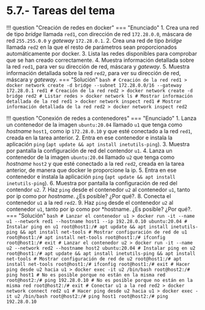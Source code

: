# 5.7.- Tareas del tema

!!! question "Creación de redes en docker"
    === "Enunciado"
        1. Crea una red de tipo *bridge* llamada `red1`, con  dirección de red `172.28.0.0`, máscara de red `255.255.0.0` y *gateway* `172.28.0.1`.
        2. Crea una red de tipo *bridge* llamada `red2` en la que el resto de parámetros sean proporcionados automáticamente por docker.
        3. Lista las redes disponibles para comprobar que se han creado correctamente.
        4. Muestra información detallada sobre la red `red1`, para ver su dirección de red, máscara y *gateway*.
        5. Muestra información detallada sobre la red `red2`, para ver su dirección de red, máscara y *gateway*.
    === "Solución"
        ```bash
        # Creación de la red red1
        > docker network create -d bridge --subnet 172.28.0.0/16 --gateway 172.28.0.1 red1
        # Creación de la red red2
        > docker network create -d bridge red2
        # Listar redes
        > docker network ls
        # Mostrar información detallada de la red red1
        > docker network inspect red1
        # Mostrar información detallada de la red red2
        > docker network inspect red2
        ```

!!! question "Conexión de redes a contenedores"
    === "Enunciado"
        1. Lanza un contenedor de la imagen `ubuntu:20.04` llamado `u1` que tenga como *hostname* `host1`, como ip `172.28.0.10` y que esté conectado a la red `red1`, creada en la tarea anterior.
        2. Entra en ese contenedor e instala la aplicación `ping` (`apt update && apt install inetutils-ping`).
        3. Muestra por pantalla la configuración de red del contendor `u1`.
        4. Lanza un contenedor de la imagen `ubuntu:20.04` llamado `u2` que tenga como *hostname* `host2` y que esté conectado a la red `red2`, creada en la tarea anterior, de manera que docker le proporcione la ip.
        5. Entra en ese contenedor e instala la aplicación `ping` (`apt update && apt install inetutils-ping`).
        6. Muestra por pantalla la configuración de red del contendor `u2`.
        7. Haz `ping` desde el contenedor `u2` al contenedor `u1`, tanto por ip como por *hostname*. ¿Es posible? ¿Por qué?.
        8. Conecta el contenedor `u1` a la red `red2`.
        9. Haz `ping` desde el contenedor `u2` al contenedor `u1`, tanto por ip como por *hostname. ¿Es posible? ¿Por qué?.
    === "Solución"
        ```bash
        # Lanzar el contenedor u1
        > docker run -it --name u1 --network red1 --hostname host1 --ip 192.28.0.10 ubuntu:20.04
        # Instalar ping en u1
        root@host1:/# apt update && apt install inetutils-ping && apt install net-tools
        # Mostrar configuración de red de u1
        root@host1:/# apt install net-tools
        root@host1:/# ifconfig
        root@host1:/# exit
        # Lanzar el contenedor u2
        > docker run -it --name u2 --network red2 --hostname host2 ubuntu:20.04
        # Instalar ping en u2
        root@host1:/# apt update && apt install inetutils-ping && apt install net-tools
        # Mostrar configuración de red de u2
        root@host1:/# apt install net-tools
        root@host1:/# ifconfig
        root@host1:/# exit
        # Hacer ping desde u2 hacia u1
        > docker exec -it u2 /bin/bash
        root@host2:/# ping host1
        # No es posible porque no están en la misma red
        root@host2:/# ping 192.28.0.10
        # No es posible porque no están en la misma red
        root@host2:/# exit
        # Conectar u1 a la red red2
        > docker network connect red2 u1
        # Hacer ping desde u2 hacia u1
        > docker exec -it u2 /bin/bash
        root@host2:/# ping host1
        root@host2:/# ping 192.28.0.10
        ```
